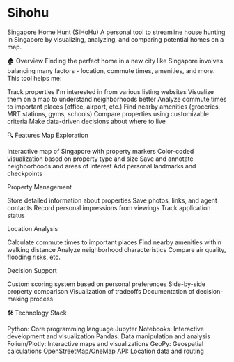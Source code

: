 # Sihohu
Singapore Home Hunt (SiHoHu)
A personal tool to streamline house hunting in Singapore by visualizing, analyzing, and comparing potential homes on a map.

🏠 Overview
Finding the perfect home in a new city like Singapore involves balancing many factors - location, commute times, amenities, and more. This tool helps me:

Track properties I'm interested in from various listing websites
Visualize them on a map to understand neighborhoods better
Analyze commute times to important places (office, airport, etc.)
Find nearby amenities (groceries, MRT stations, gyms, schools)
Compare properties using customizable criteria
Make data-driven decisions about where to live

🔍 Features
Map Exploration

Interactive map of Singapore with property markers
Color-coded visualization based on property type and size
Save and annotate neighborhoods and areas of interest
Add personal landmarks and checkpoints

Property Management

Store detailed information about properties
Save photos, links, and agent contacts
Record personal impressions from viewings
Track application status

Location Analysis

Calculate commute times to important places
Find nearby amenities within walking distance
Analyze neighborhood characteristics
Compare air quality, flooding risks, etc.

Decision Support

Custom scoring system based on personal preferences
Side-by-side property comparison
Visualization of tradeoffs
Documentation of decision-making process

🛠️ Technology Stack

Python: Core programming language
Jupyter Notebooks: Interactive development and visualization
Pandas: Data manipulation and analysis
Folium/Plotly: Interactive maps and visualizations
GeoPy: Geospatial calculations
OpenStreetMap/OneMap API: Location data and routing
